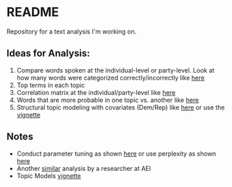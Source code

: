 # README

Repository for a text analysis I'm working on. 

## Ideas for Analysis:

1. Compare words spoken at the individual-level or party-level. Look at how many words were categorized correctly/incorrectly like [here](https://cfss.uchicago.edu/text_topicmodels.html)
2. Top terms in each topic
3. Correlation matrix at the individual/party-level like [here](http://www.bernhardlearns.com/2017/05/topic-models-lda-and-ctm-in-r-with.html)
4. Words that are more probable in one topic vs. another like [here](http://www.bernhardlearns.com/2017/05/topic-models-lda-and-ctm-in-r-with.html)
5. Structural topic modeling with covariates (Dem/Rep) like [here](https://htmlpreview.github.io/?https://github.com/wesslen/Topic-Modeling-Workshop-with-R/blob/master/part3-stm.html) or use the [vignette](https://www.structuraltopicmodel.com/)


## Notes

* Conduct parameter tuning as shown [here](http://www.bernhardlearns.com/2017/05/topic-models-lda-and-ctm-in-r-with.html) or use perplexity as shown [here](https://cfss.uchicago.edu/text_topicmodels.html#lda_with_an_unknown_topic_structure)
* Another [similar](http://www.aei.org/wp-content/uploads/2016/04/The-candidates-in-their-own-words.pdf) analysis by a researcher at AEI
* Topic Models [vignette](https://cran.r-project.org/web/packages/topicmodels/vignettes/topicmodels.pdf)